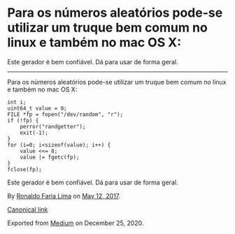 Para os números aleatórios pode-se utilizar um truque bem comum no linux e também no mac OS X:
==============================================================================================

Este gerador é bem confiável. Dá para usar de forma geral.

------------------------------------------------------------------------

Para os números aleatórios pode-se utilizar um truque bem comum no linux
e também no mac OS X:

    int i;
    uint64_t value = 0;
    FILE *fp = fopen("/dev/random", "r");
    if (!fp) {
        perror("randgetter");
        exit(-1);
    }
    for (i=0; i<sizeof(value); i++) {
        value <<= 8;
        value |= fgetc(fp);
    }
    fclose(fp);

Este gerador é bem confiável. Dá para usar de forma geral.

By
<a href="https://medium.com/@ronaldolima" class="p-author h-card">Ronaldo Faria Lima</a>
on [May 12, 2017](https://medium.com/p/d1323fa7dc7d).

<a href="https://medium.com/@ronaldolima/para-os-n%C3%BAmeros-aleat%C3%B3rios-pode-se-utilizar-um-truque-bem-comum-no-linux-e-tamb%C3%A9m-no-mac-os-x-d1323fa7dc7d" class="p-canonical">Canonical link</a>

Exported from [Medium](https://medium.com) on December 25, 2020.
